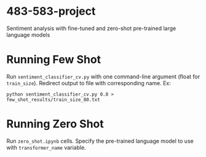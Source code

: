 # 483-583-project
Sentiment analysis with fine-tuned and zero-shot pre-trained large language models

# Running Few Shot
Run `sentiment_classifier_cv.py` with one command-line argument (float for `train_size`). Redirect output to file with corresponding name. Ex:

`python sentiment_classifier_cv.py 0.8 > few_shot_results/train_size_80.txt`

# Running Zero Shot
Run `zero_shot.ipynb` cells. Specify the pre-trained language model to use with `transformer_name` variable.
